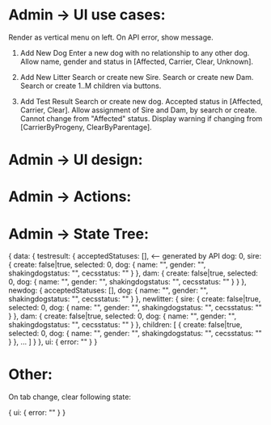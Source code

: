 Admin -> UI use cases:
======================
Render as vertical menu on left.
On API error, show message.

1) Add New Dog
Enter a new dog with no relationship to any other dog.
Allow name, gender and status in [Affected, Carrier, Clear, Unknown].

2) Add New Litter
Search or create new Sire.
Search or create new Dam.
Search or create 1..M children via buttons.

3) Add Test Result
Search or create new dog.
Accepted status in [Affected, Carrier, Clear].
Allow assignment of Sire and Dam, by search or create.
Cannot change from "Affected" status.
Display warning if changing from [CarrierByProgeny, ClearByParentage].

Admin -> UI design:
===================

Admin -> Actions:
=================

Admin -> State Tree:
====================

{
  data: {
    testresult: {
      acceptedStatuses: [], <-- generated by API
      dog: 0,
      sire: {
        create: false|true,
        selected: 0,
        dog: {
          name: "",
          gender: "",
          shakingdogstatus: "",
          cecsstatus: ""
        }
      },
      dam: {
        create: false|true,
        selected: 0,
        dog: {
          name: "",
          gender: "",
          shakingdogstatus: "",
          cecsstatus: ""
        }
      }
    },
    newdog: {
      acceptedStatuses: [],
      dog: {
        name: "",
        gender: "",
        shakingdogstatus: "",
        cecsstatus: ""
      }
    },
    newlitter: {
      sire: {
        create: false|true,
        selected: 0,
        dog: {
          name: "",
          gender: "",
          shakingdogstatus: "",
          cecsstatus: ""
        }
      },
      dam: {
        create: false|true,
        selected: 0,
        dog: {
          name: "",
          gender: "",
          shakingdogstatus: "",
          cecsstatus: ""
        }
      },
      children: [
        {
          create: false|true,
          selected: 0,
          dog: {
            name: "",
            gender: "",
            shakingdogstatus: "",
            cecsstatus: ""
          }
        }, ...
      ]
    }
  },
  ui: {
    error: ""
  }
}

Other:
======
On tab change, clear following state:

{
  ui: {
    error: ""
  }
}
